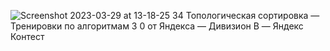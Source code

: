 ![Screenshot 2023-03-29 at 13-18-25 34  Топологическая сортировка — Тренировки по алгоритмам 3 0 от Яндекса — Дивизион B — Яндекс Контест](https://user-images.githubusercontent.com/88425424/228503945-4e37ac96-e982-496c-a463-6ddb9bd2925e.png)
